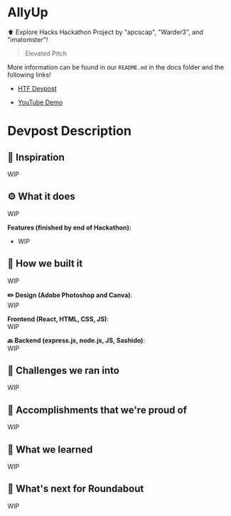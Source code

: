 # AllyUp
⬆️ Explore Hacks Hackathon Project by "apcscap", "Warder3", and "imatomster"!

> Elevated Pitch

More information can be found in our `README.md` in the docs folder and the following links!

- [HTF Devpost](https://www.youtube.com/watch?v=dQw4w9WgXcQ)

- [YouTube Demo](https://www.youtube.com/watch?v=dQw4w9WgXcQ)

# Devpost Description
## 🤩 Inspiration
WIP

## ⚙️ What it does
WIP

**Features (finished by end of Hackathon):**
- WIP


## 🔨 How we built it
WIP

**✏️ Design (Adobe Photoshop and Canva)**:   
WIP

**Frontend (React, HTML, CSS, JS)**:  
WIP 

**🔙 Backend (express.js, node.js, JS, Sashido)**:   
WIP 

## 🚧 Challenges we ran into
WIP 


## 🎉 Accomplishments that we're proud of
WIP 

## 💭 What we learned
WIP 

## 🔮 What's next for Roundabout
WIP 
